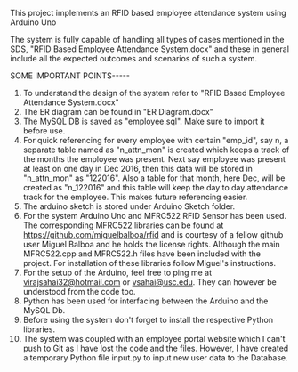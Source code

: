 This project implements an RFID based employee attendance system using Arduino Uno

The system is fully capable of handling all types of cases mentioned in the SDS, "RFID Based Employee Attendance System.docx" and these in general include all the expected outcomes and scenarios of such a system.

SOME IMPORTANT POINTS-----

1.  To understand the design of the system refer to "RFID Based Employee Attendance System.docx"
2.  The ER diagram can be found in "ER Diagram.docx"
3.  The MySQL DB is saved as "employee.sql". Make sure to import it before use.
4.  For quick referencing for every employee with certain "emp_id", say n, a separate table named as "n_attn_mon" is created which keeps a track of the months the          employee was present. Next say employee was present at least on one day in Dec 2016, then this data will be stored in "n_attn_mon" as "122016". Also a table for        that month, here Dec, will be created as "n_122016" and this table will keep the day to day attendance track for the employee. This makes future referencing     easier.
5.  The arduino sketch is stored under Arduino Sketch folder.
6.  For the system Arduino Uno and MFRC522 RFID Sensor has been used. The corresponding MFRC522 libraries can be found at https://github.com/miguelbalboa/rfid and is
    courtesy of a fellow github user Miguel Balboa and he holds the license rights. Although the main MFRC522.cpp and MFRC522.h files have been included with the           project. For installation of these libraries follow Miguel's instructions.
7.  For the setup of the Arduino, feel free to ping me at virajsahai32@hotmail.com or vsahai@usc.edu. They can however be understood from the code too.
8.  Python has been used for interfacing between the Arduino and the MySQL Db.
9.  Before using the system don't forget to install the respective Python libraries.
10. The system was coupled with an employee portal website which I can't push to Git as I have lost the code and the files. However, I have created a temporary Python     file input.py to input new user data to the Database.
